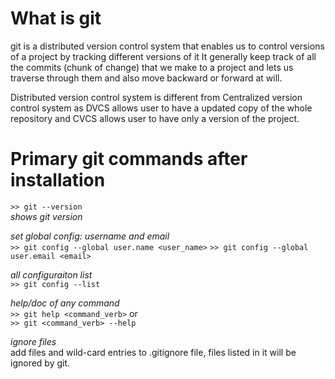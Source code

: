 
# What is git

git is a distributed version control system that enables us to control versions of a project by tracking different versions of it
It generally keep track of all the commits (chunk of change) that we make to a project and lets us traverse through them and also move backward or forward at will.

Distributed version control system is different from Centralized version control system as DVCS allows user to have a updated copy of the whole repository and CVCS allows user to have only a version of the project.

# Primary git commands after installation

`>> git --version`\
*shows git version*

*set global config: username and email*\
`>> git config --global user.name <user_name>`
`>> git config --global user.email <email>`

*all configuraiton list*\
`>> git config --list`

*help/doc of any command*\
`>> git help <command_verb>`
or\
`>> git <command_verb> --help`

*ignore files*\
add files and wild-card entries to .gitignore file, files listed in it will be ignored by git.
